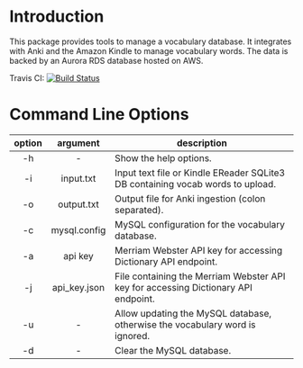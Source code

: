 # Introduction

This package provides tools to manage a vocabulary database. It integrates with Anki and the Amazon Kindle to manage
vocabulary words. The data is backed by an Aurora RDS database hosted on AWS.

Travis CI: [![Build Status](https://travis-ci.org/MusicalNeutrino/Vocab.svg?branch=master)](https://travis-ci.org/MusicalNeutrino/Vocab)

# Command Line Options

| option | argument     | description                                                                                  |
|:------:|:------------:|----------------------------------------------------------------------------------------------|
|   -h   |     -        | Show the help options.                                                                       |
|   -i   | input.txt    | Input text file or Kindle EReader SQLite3 DB containing vocab words to upload.               |
|   -o   | output.txt   | Output file for Anki ingestion (colon separated).                                            |
|   -c   | mysql.config | MySQL configuration for the vocabulary database.                                             |
|   -a   |    api key   | Merriam Webster API key for accessing Dictionary API endpoint.                               |
|   -j   | api_key.json | File containing the Merriam Webster API key for accessing Dictionary API endpoint.           |
|   -u   |     -        | Allow updating the MySQL database, otherwise the vocabulary word is ignored.                 |
|   -d   |     -        | Clear the MySQL database.                                                                    |
